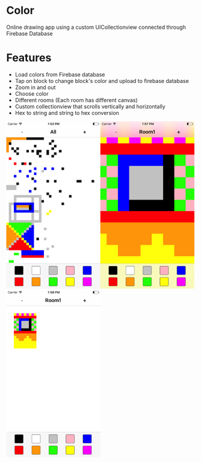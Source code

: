 # Color
Online drawing app using a custom UICollectionview connected through Firebase Database

# Features
- Load colors from Firebase database
- Tap on block to change block's color and upload to firebase database
- Zoom in and out
- Choose color
- Different rooms (Each room has different canvas)
- Custom collectionview that scrolls vertically and horizontally
- Hex to string and string to hex conversion

<img src="https://github.com/caelandailey/Color/blob/master/Color%20preview/colorPic3.png" width=250><img src="https://github.com/caelandailey/Color/blob/master/Color%20preview/colorPic2.png" width=250>
<img src="https://github.com/caelandailey/Color/blob/master/Color%20preview/colorPic1.png" width=250>

